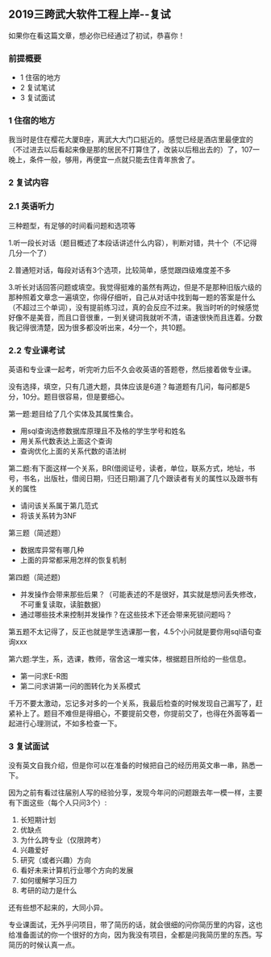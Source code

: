 ## 2019三跨武大软件工程上岸--复试

如果你在看这篇文章，想必你已经通过了初试，恭喜你！

### 前提概要

- 1 住宿的地方
- 2 复试笔试
- 3 复试面试

### 1 住宿的地方

我当时是住在樱花大厦B座，离武大大门口挺近的。感觉已经是酒店里最便宜的（不过进去以后看起来像是那的居民不打算住了，改装以后租出去的）了，107一晚上，条件一般，够用，再便宜一点就只能去住青年旅舍了。

### 2 复试内容

### 2.1 英语听力

三种题型，有足够的时间看问题和选项等

1.听一段长对话（题目概述了本段话讲述什么内容），判断对错，共十个（不记得几分一个了）

2.普通短对话，每段对话有3个选项，比较简单，感觉跟四级难度差不多

3.听长对话回答问题或填空。我觉得挺难的虽然有两边，但是不是那种旧版六级的那种照着文章念一遍填空，你得仔细听，自己从对话中找到每一题的答案是什么 （不超过三个单词），没有提前练习过，真的会反应不过来。我当时听的时候感觉好像不是美音，而且口音很重，一到关键词我就听不清，语速很快而且连着。分数我记得很清楚，因为很多都没听出来，4分一个，共10题。

### 2.2 专业课考试
英语和专业课一起考，听完听力后不久会收英语的答题卷，然后接着做专业课。

没有选择，填空，只有几道大题，具体应该是6道？每道题有几问，每问都是5分，10分。题目很容易，但是要细心。

第一题:题目给了几个实体及其属性集合。

- 用sql查询选修数据库原理且不及格的学生学号和姓名
- 用关系代数表达上面这个查询
- 查询优化上面的关系代数的语法树

第二题:有下面这样一个关系，BR(借阅证号，读者，单位，联系方式，地址，书号，书名，出版社，借阅日期，归还日期)漏了几个跟读者有关的属性以及跟书有关的属性

- 请问该关系属于第几范式
- 将该关系转为3NF

第三题（简述题）

- 数据库异常有哪几种
- 上面的异常都采用怎样的恢复机制

第四题（简述题)

- 并发操作会带来那些后果？（可能表述的不是很好，其实就是想问丢失修改，不可重复读取，读脏数据）
- 通过哪些技术来控制并发操作？在这些技术下还会带来死锁问题吗？

第五题不太记得了，反正也就是学生选课那一套，4.5个小问就是要你用sql语句查询xxx

第六题:学生，系，选课，教师，宿舍这一堆实体，根据题目所给的一些信息。

- 第一问求E-R图
- 第二问求讲第一问的图转化为关系模式

 千万不要太激动，忘记多对多的一个关系，我最后检查的时候发现自己漏写了，赶紧补上了。题目不难但是得细心，不要提前交卷，你提前交了，也得在外面等着一起进行心理测试，不如多检查一下。

### 3 复试面试

没有英文自我介绍，但是你可以在准备的时候把自己的经历用英文串一串，熟悉一下。

因为之前有看过往届别人写的经验分享，发现今年问的问题跟去年一模一样，主要有下面这些（每个人只问3个）:

1. 长短期计划
1. 优缺点
1. 为什么跨专业（仅限跨考）
1. 兴趣爱好
1. 研究（或者兴趣）方向
1. 看好未来计算机行业哪个方向的发展
1. 如何缓解学习压力
1. 考研的动力是什么

还有些想不起来的，大同小异。

专业课面试，无外乎问项目，带了简历的话，就会很细的问你简历里的内容，这也给准备面试的你一个很好的方向，因为我没有项目，全都是问我简历里的东西。写简历的时候认真一点。
